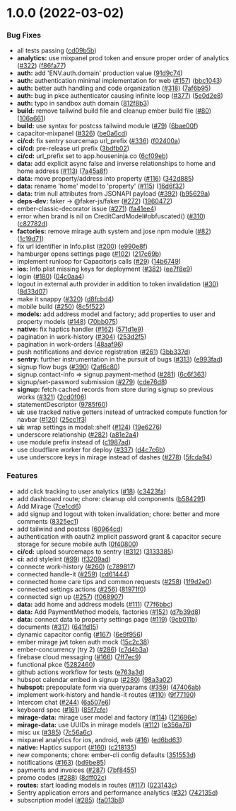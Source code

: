 # 1.0.0 (2022-03-02)


### Bug Fixes

* all tests passing ([cd09b5b](https://github.com/houseninjadojo/app/commit/cd09b5bee7e979f3e16764556172c61b3b27aa21))
* **analytics:** use mixpanel prod token and ensure proper order of analytics ([#322](https://github.com/houseninjadojo/app/issues/322)) ([f86fa77](https://github.com/houseninjadojo/app/commit/f86fa77a057daeae5f16e428f40c2a83f6ba4360))
* **auth:** add 'ENV.auth.domain' production value ([91d9c74](https://github.com/houseninjadojo/app/commit/91d9c74f907909cd901a1d3b2da912959360d1db))
* **auth:** authentication minimal implementation for web ([#157](https://github.com/houseninjadojo/app/issues/157)) ([bbc1043](https://github.com/houseninjadojo/app/commit/bbc10435ee7d584144e50189da98c759e17b3137))
* **auth:** better auth handling and code organization ([#318](https://github.com/houseninjadojo/app/issues/318)) ([7af6b95](https://github.com/houseninjadojo/app/commit/7af6b95d4e03a265ce90a9cab6386918498d6c78))
* **auth:** bug in pkce authenticator causing infinite loop ([#377](https://github.com/houseninjadojo/app/issues/377)) ([5e0d2e8](https://github.com/houseninjadojo/app/commit/5e0d2e8435dcdb4aff56fbb44b401d8f382c7a3e))
* **auth:** typo in sandbox auth domain ([812f8b3](https://github.com/houseninjadojo/app/commit/812f8b3a5b2ddd925009ea760130d8ca5fe03737))
* **build:** remove tailwind build file and cleanup ember build file ([#80](https://github.com/houseninjadojo/app/issues/80)) ([106a661](https://github.com/houseninjadojo/app/commit/106a6613d431e4e287c84ff8fb1a5868883b7dcb))
* **build:** use  syntax for postcss tailwind module ([#79](https://github.com/houseninjadojo/app/issues/79)) ([6bae00f](https://github.com/houseninjadojo/app/commit/6bae00f144b5f6b4e7bb1fcd7c4674ea2c69b4d8))
* capacitor-mixpanel ([#326](https://github.com/houseninjadojo/app/issues/326)) ([be0a6cd](https://github.com/houseninjadojo/app/commit/be0a6cd323d81639ae6b183353f79b76e952eda0))
* **ci/cd:** fix sentry sourcemap url_prefix ([#336](https://github.com/houseninjadojo/app/issues/336)) ([f02400a](https://github.com/houseninjadojo/app/commit/f02400a3e8abc8b3c7f9909ae47f067635ca7fbb))
* **ci/cd:** pre-release url prefix ([3bdfb02](https://github.com/houseninjadojo/app/commit/3bdfb025163eb89d8f90475e72b0093c47428814))
* **ci/cd:** url_prefix set to app.houseninja.co ([6cf09eb](https://github.com/houseninjadojo/app/commit/6cf09eb2e2a040dfabafcfa2648b7dbbb1aeddc4))
* **data:** add explicit async false and inverse relationships to home and home address ([#113](https://github.com/houseninjadojo/app/issues/113)) ([7a45a8f](https://github.com/houseninjadojo/app/commit/7a45a8f351e95821289079559b6d588f9db66803))
* **data:** move property/address into property ([#116](https://github.com/houseninjadojo/app/issues/116)) ([342d885](https://github.com/houseninjadojo/app/commit/342d88533a4c04d887d70b1365d31058806c1712))
* **data:** rename 'home' model to 'property' ([#115](https://github.com/houseninjadojo/app/issues/115)) ([16d6f32](https://github.com/houseninjadojo/app/commit/16d6f32d9c5b9e331e7039920c6cd5e4beb65143))
* **data:** trim null attributes from JSONAPI payload ([#392](https://github.com/houseninjadojo/app/issues/392)) ([b95629a](https://github.com/houseninjadojo/app/commit/b95629a336264f2379260390c99b0fa2cc809d05))
* **deps-dev:** faker -> @faker-js/faker ([#272](https://github.com/houseninjadojo/app/issues/272)) ([1960472](https://github.com/houseninjadojo/app/commit/19604725172b67e0ab38c45f20a7e12ba8a7a4e2))
* ember-classic-decorator issue ([#271](https://github.com/houseninjadojo/app/issues/271)) ([fa41ee4](https://github.com/houseninjadojo/app/commit/fa41ee41b9950126ef704c6ade3b3110be8b0c82))
* error when brand is nil on CreditCardModel#obfuscated() ([#310](https://github.com/houseninjadojo/app/issues/310)) ([c82782d](https://github.com/houseninjadojo/app/commit/c82782dc6b875f18d0600112985510c553c6dad2))
* **factories:** remove mirage auth system and jose npm module ([#82](https://github.com/houseninjadojo/app/issues/82)) ([1c19d71](https://github.com/houseninjadojo/app/commit/1c19d717c2dd260be05aa02150fd8e3b2eaef9b6))
* fix url identifier in Info.plist ([#200](https://github.com/houseninjadojo/app/issues/200)) ([e990e8f](https://github.com/houseninjadojo/app/commit/e990e8f8c1b09f0e9a43353de3e8306fcbb44304))
* hamburger opens settings page ([#102](https://github.com/houseninjadojo/app/issues/102)) ([217c69b](https://github.com/houseninjadojo/app/commit/217c69b8d2004efc306b060b42172192eec47fa7))
* implement runloop for Capacitorjs calls ([#29](https://github.com/houseninjadojo/app/issues/29)) ([14b6749](https://github.com/houseninjadojo/app/commit/14b674950e682bd6fa7239562c84f107fa4248e2))
* **ios:** Info.plist missing keys for deployment ([#382](https://github.com/houseninjadojo/app/issues/382)) ([ee7f8e9](https://github.com/houseninjadojo/app/commit/ee7f8e93f57aaf179c3257d77f46bac0763b34fa))
* login ([#180](https://github.com/houseninjadojo/app/issues/180)) ([04c0aa4](https://github.com/houseninjadojo/app/commit/04c0aa4887b21a736612e8bd2638869a49b5ac0f))
* logout in external auth provider in addition to token invalidation ([#30](https://github.com/houseninjadojo/app/issues/30)) ([8d33d07](https://github.com/houseninjadojo/app/commit/8d33d077ad68ed8f223416ce859adc933687903b))
* make it snappy ([#320](https://github.com/houseninjadojo/app/issues/320)) ([d8fcbd4](https://github.com/houseninjadojo/app/commit/d8fcbd47bd57ef0f520410691f0abcf11f937369))
* mobile build ([#250](https://github.com/houseninjadojo/app/issues/250)) ([8c5f522](https://github.com/houseninjadojo/app/commit/8c5f522a1a22011c5991af2bbfe2d66d1b8e7385))
* **models:** add address model and factory; add properties to user and property models ([#148](https://github.com/houseninjadojo/app/issues/148)) ([70bb075](https://github.com/houseninjadojo/app/commit/70bb07508f01641f2de58d3dcb7587edb3db8efd))
* **native:** fix haptics handler ([#162](https://github.com/houseninjadojo/app/issues/162)) ([571d1e9](https://github.com/houseninjadojo/app/commit/571d1e9ae0e478013d77bc49197ea67d783a84d5))
* pagination in work-history ([#304](https://github.com/houseninjadojo/app/issues/304)) ([253d2f5](https://github.com/houseninjadojo/app/commit/253d2f5dd369e778b652eb5a0b019c668fa5764d))
* pagination in work-orders ([48aaf96](https://github.com/houseninjadojo/app/commit/48aaf96a76367199efddf479a8c1c3da086b1e90))
* push notifications and device registration ([#261](https://github.com/houseninjadojo/app/issues/261)) ([3bb337d](https://github.com/houseninjadojo/app/commit/3bb337d73a41f619a61ededc70e6ad8ca286d45a))
* **sentry:** further instrumentation in the pursuit of bugs ([#313](https://github.com/houseninjadojo/app/issues/313)) ([e993fad](https://github.com/houseninjadojo/app/commit/e993fad91ad260fdd15de1bd25231a2ca78fb27f))
* signup flow bugs ([#390](https://github.com/houseninjadojo/app/issues/390)) ([2af6c80](https://github.com/houseninjadojo/app/commit/2af6c8039207ff900823f5c469d67d0c732a87ab))
* signup.contact-info => signup.payment-method ([#281](https://github.com/houseninjadojo/app/issues/281)) ([6c6f363](https://github.com/houseninjadojo/app/commit/6c6f363002d443cdad574fab11ef9ae8533b3339))
* signup/set-password submission ([#279](https://github.com/houseninjadojo/app/issues/279)) ([cde76d8](https://github.com/houseninjadojo/app/commit/cde76d8b1aea0801c63683a7b75afb48e06aaa91))
* **signup:** fetch cached records from store during signup so previous works ([#321](https://github.com/houseninjadojo/app/issues/321)) ([2cd0f06](https://github.com/houseninjadojo/app/commit/2cd0f06cf03cbe7292c6ab9217a681a4fe731296))
* statementDescriptor ([9785f60](https://github.com/houseninjadojo/app/commit/9785f6058c37526247257e6a835435b431795165))
* **ui:** use tracked native getters instead of untracked compute function for navbar ([#120](https://github.com/houseninjadojo/app/issues/120)) ([25cc1f3](https://github.com/houseninjadojo/app/commit/25cc1f399965da0f53ac0a4bdc3304e76af8fcbe))
* **ui:** wrap settings in modal::shelf ([#124](https://github.com/houseninjadojo/app/issues/124)) ([19e6276](https://github.com/houseninjadojo/app/commit/19e6276d4eb481d0ce5b2aaf5ac5b402eda3b8cb))
* underscore relationship ([#282](https://github.com/houseninjadojo/app/issues/282)) ([a81e2a4](https://github.com/houseninjadojo/app/commit/a81e2a42acf7c1567b35083b9cb29e7ba8f0a37a))
* use  module prefix instead of ([c1987ad](https://github.com/houseninjadojo/app/commit/c1987ada796f1962a856e40e0388cc46f6267e84))
* use cloudflare worker for deploy ([#337](https://github.com/houseninjadojo/app/issues/337)) ([d4c7c6b](https://github.com/houseninjadojo/app/commit/d4c7c6b71a9657dd225b208c6cc674aa34783a7c))
* use underscore keys in mirage instead of dashes ([#278](https://github.com/houseninjadojo/app/issues/278)) ([5fcda94](https://github.com/houseninjadojo/app/commit/5fcda9452bb30ec5bfaf67d4022d2bfbfe5e349c))


### Features

* add click tracking to user analytics ([#18](https://github.com/houseninjadojo/app/issues/18)) ([c3423fa](https://github.com/houseninjadojo/app/commit/c3423fa1846e10d101934d0795316b436d1b2504))
* add dashboard route; chore: cleanup old components ([b584291](https://github.com/houseninjadojo/app/commit/b584291521d7f36cfdcaf5be8e7b058460b9dd83))
* Add Mirage ([7ce1cd6](https://github.com/houseninjadojo/app/commit/7ce1cd62ff930b6b55383c63b0ef374fdf20b1d1))
* add signup and logout with token invalidation; chore: better and more comments ([8325ec1](https://github.com/houseninjadojo/app/commit/8325ec14e69d6f729e5f1c7fc349ed3f8e7f0db8))
* add tailwind and postcss ([60964cd](https://github.com/houseninjadojo/app/commit/60964cdc4e4775a0342c777c995a382bd5cee99c))
* authentication with oauth2 implicit password grant & capacitor secure storage for secure mobile auth ([0f40800](https://github.com/houseninjadojo/app/commit/0f40800833dab2063cc6daa163ea1f87b97d35a3))
* **ci/cd:** upload sourcemaps to sentry ([#312](https://github.com/houseninjadojo/app/issues/312)) ([3133385](https://github.com/houseninjadojo/app/commit/3133385e907f82acd5eae6791568b0fd4a229e35))
* **ci:** add stylelint ([#99](https://github.com/houseninjadojo/app/issues/99)) ([f3209ad](https://github.com/houseninjadojo/app/commit/f3209ad332bf247c17cca1e010d920518f258c34))
* connecte work-history ([#260](https://github.com/houseninjadojo/app/issues/260)) ([c789817](https://github.com/houseninjadojo/app/commit/c7898171a96ca55537a26a656c1d9b942488052f))
* connected handle-it ([#259](https://github.com/houseninjadojo/app/issues/259)) ([cd61444](https://github.com/houseninjadojo/app/commit/cd6144437fab3d985449fc993db3f16382a152fd))
* connected home care tips and common requests ([#258](https://github.com/houseninjadojo/app/issues/258)) ([1f9d2e0](https://github.com/houseninjadojo/app/commit/1f9d2e06b1599de58a79425fa1933359f8cd9f17))
* connected settings actions ([#256](https://github.com/houseninjadojo/app/issues/256)) ([81971f0](https://github.com/houseninjadojo/app/commit/81971f02461bfa48c3b8d75308751b2d12dad7e7))
* connected sign up ([#257](https://github.com/houseninjadojo/app/issues/257)) ([f068907](https://github.com/houseninjadojo/app/commit/f0689074b6ed0ffb9cd319ee6c3678803cb7483f))
* **data:** add home and address models ([#111](https://github.com/houseninjadojo/app/issues/111)) ([77f6bbc](https://github.com/houseninjadojo/app/commit/77f6bbc0c04bb409ccaf493d716fc46f61437a6e))
* **data:** Add PaymentMethod models, factories ([#152](https://github.com/houseninjadojo/app/issues/152)) ([d7b39d8](https://github.com/houseninjadojo/app/commit/d7b39d87fe283f2fae9ab0525d0fa7fc8a96fc43))
* **data:** connect data to property settings page ([#119](https://github.com/houseninjadojo/app/issues/119)) ([9cb011b](https://github.com/houseninjadojo/app/commit/9cb011be86902fa2ab228d0df99866165b692d42))
* documents ([#317](https://github.com/houseninjadojo/app/issues/317)) ([641fd15](https://github.com/houseninjadojo/app/commit/641fd151dd41ef6c9bc5ec672724206fb9354b59))
* dynamic capacitor config ([#167](https://github.com/houseninjadojo/app/issues/167)) ([6e9f956](https://github.com/houseninjadojo/app/commit/6e9f956fc544fe805d36fe4abfaaee20a2e5ff0f))
* ember mirage jwt token auth mock ([15c2c38](https://github.com/houseninjadojo/app/commit/15c2c389f281b370d1cb2a4d88ab3c337b6880a9))
* ember-concurrency (try 2) ([#286](https://github.com/houseninjadojo/app/issues/286)) ([c7d4b3a](https://github.com/houseninjadojo/app/commit/c7d4b3ade72612b480c56114f0f6c95ea5d8de1b))
* firebase cloud messaging ([#166](https://github.com/houseninjadojo/app/issues/166)) ([7ff7ec9](https://github.com/houseninjadojo/app/commit/7ff7ec9b6ca594752ee20e3624b224affbd6dcd5))
* functional pkce ([5282460](https://github.com/houseninjadojo/app/commit/528246045ef71f069f0c2164677d179d249d9dce))
* github actions workflow for tests ([e763a3d](https://github.com/houseninjadojo/app/commit/e763a3deb6317b864899ce2a7a534cbdfec1ee03))
* hubspot calendar embed in signup ([#280](https://github.com/houseninjadojo/app/issues/280)) ([98a3a02](https://github.com/houseninjadojo/app/commit/98a3a02c228a8e8e9b7dfa395b6cc235c3b90ad4))
* **hubspot:** prepopulate form via queryparams ([#359](https://github.com/houseninjadojo/app/issues/359)) ([47406ab](https://github.com/houseninjadojo/app/commit/47406abb6f8bc6d5ada97b0d6b376d2ea65fec46))
* implement work-history and handle-it routes ([#110](https://github.com/houseninjadojo/app/issues/110)) ([9f77190](https://github.com/houseninjadojo/app/commit/9f771906eb1b9affeafefe6aa709b4084391e105))
* Intercom chat ([#244](https://github.com/houseninjadojo/app/issues/244)) ([6a507e6](https://github.com/houseninjadojo/app/commit/6a507e6fe7c0ec462b017c323ad430231a6ac20b))
* keyboard spec ([#161](https://github.com/houseninjadojo/app/issues/161)) ([85f7cfe](https://github.com/houseninjadojo/app/commit/85f7cfe4c031e22c7d2088f0675064128f2e121d))
* **mirage-data:** mirage user model and factory ([#114](https://github.com/houseninjadojo/app/issues/114)) ([121696e](https://github.com/houseninjadojo/app/commit/121696e5fb528ca28f78d4cd0e67f36fd46ddcd7))
* **mirage-data:** use UUIDs in mirage models ([#112](https://github.com/houseninjadojo/app/issues/112)) ([e356a76](https://github.com/houseninjadojo/app/commit/e356a76b20fe847850999605a36536b42443a8ac))
* misc ux ([#385](https://github.com/houseninjadojo/app/issues/385)) ([7c56a6c](https://github.com/houseninjadojo/app/commit/7c56a6c4528718a9a29d0ad06042ca956c260755))
* mixpanel analytics for ios, android, web ([#16](https://github.com/houseninjadojo/app/issues/16)) ([ed6bd63](https://github.com/houseninjadojo/app/commit/ed6bd63ce9fc54ac84d2d7dcdf10b4f11c145e0a))
* **native:** Haptics support ([#160](https://github.com/houseninjadojo/app/issues/160)) ([c218135](https://github.com/houseninjadojo/app/commit/c218135ecd064df697c0f14a548631ae8a0b8340))
* new components; chore: ember-cli config defaults ([351553d](https://github.com/houseninjadojo/app/commit/351553d57aa671eef3585fa68b516c75e5ac3789))
* notifications ([#163](https://github.com/houseninjadojo/app/issues/163)) ([bd9be85](https://github.com/houseninjadojo/app/commit/bd9be85fe24aa8f698b3b32547c18764abd39b1a))
* payments and invoices ([#287](https://github.com/houseninjadojo/app/issues/287)) ([7bf8455](https://github.com/houseninjadojo/app/commit/7bf8455b0a6ef024ade0fbc478d9f407fdb64744))
* promo codes ([#288](https://github.com/houseninjadojo/app/issues/288)) ([8dff02c](https://github.com/houseninjadojo/app/commit/8dff02c50a5ff50a7f4a8fb5681f13942bf117a0))
* **routes:** start loading models in routes ([#117](https://github.com/houseninjadojo/app/issues/117)) ([023143c](https://github.com/houseninjadojo/app/commit/023143ce748a0c1554b9650df44233d75764c6bd))
* Sentry application errors and performance analytics ([#32](https://github.com/houseninjadojo/app/issues/32)) ([742135d](https://github.com/houseninjadojo/app/commit/742135db3a93b02e1f63106200c09317ea52dd1f))
* subscription model ([#285](https://github.com/houseninjadojo/app/issues/285)) ([fa013b8](https://github.com/houseninjadojo/app/commit/fa013b8405d5c64962d00155e7539799518c99bd))
